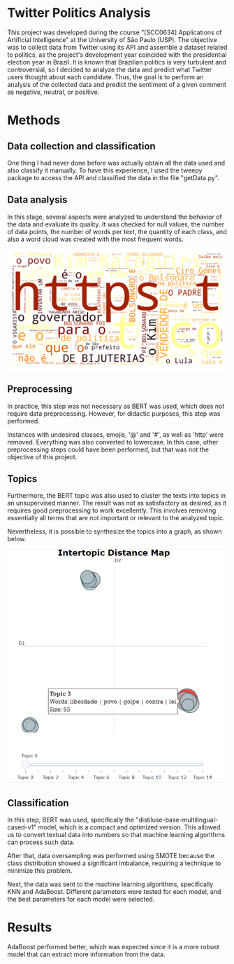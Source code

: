 # Twitter Politics Analysis

This project was developed during the course "[SCC0634] Applications of Artificial Intelligence" at the University of São Paulo (USP). The objective was to collect data from Twitter using its API and assemble a dataset related to politics, as the project's development year coincided with the presidential election year in Brazil. It is known that Brazilian politics is very turbulent and controversial, so I decided to analyze the data and predict what Twitter users thought about each candidate. Thus, the goal is to perform an analysis of the collected data and predict the sentiment of a given comment as negative, neutral, or positive.

# Methods

## Data collection and classification

One thing I had never done before was actually obtain all the data used and also classify it manually. To have this experience, I used the tweepy package to access the API and classified the data in the file "getData.py".

## Data analysis

In this stage, several aspects were analyzed to understand the behavior of the data and evaluate its quality. It was checked for null values, the number of data points, the number of words per text, the quantity of each class, and also a word cloud was created with the most frequent words.

![WordCloud](images/wordCloud.png)

## Preprocessing

In practice, this step was not necessary as BERT was used, which does not require data preprocessing. However, for didactic purposes, this step was performed.

Instances with undesired classes, emojis, '@' and '#', as well as 'http' were removed. Everything was also converted to lowercase. In this case, other preprocessing steps could have been performed, but that was not the objective of this project.

## Topics

Furthermore, the BERT topic was also used to cluster the texts into topics in an unsupervised manner. The result was not as satisfactory as desired, as it requires good preprocessing to work excellently. This involves removing essentially all terms that are not important or relevant to the analyzed topic.

Nevertheless, it is possible to synthesize the topics into a graph, as shown below.

![BertTopic](images/bertTopic.png)

## Classification

In this step, BERT was used, specifically the "distiluse-base-multilingual-cased-v1" model, which is a compact and optimized version. This allowed us to convert textual data into numbers so that machine learning algorithms can process such data.

After that, data oversampling was performed using SMOTE because the class distribution showed a significant imbalance, requiring a technique to minimize this problem.

Next, the data was sent to the machine learning algorithms, specifically KNN and AdaBoost. Different parameters were tested for each model, and the best parameters for each model were selected.

# Results

AdaBoost performed better, which was expected since it is a more robust model that can extract more information from the data.
